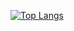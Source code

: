 [![Top Langs](https://github-readme-stats.vercel.app/api/top-langs/?username=pedromchd&layout=compact&theme=onedark&langs_count=6)](https://github.com/anuraghazra/github-readme-stats)
